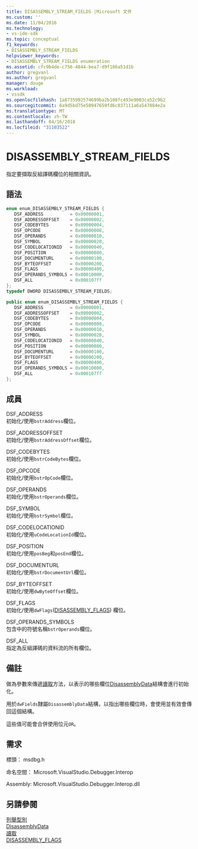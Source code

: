 ```yaml
---
title: DISASSEMBLY_STREAM_FIELDS |Microsoft 文件
ms.custom: ''
ms.date: 11/04/2016
ms.technology:
- vs-ide-sdk
ms.topic: conceptual
f1_keywords:
- DISASSEMBLY_STREAM_FIELDS
helpviewer_keywords:
- DISASSEMBLY_STREAM_FIELDS enumeration
ms.assetid: cfc9b4de-c756-4844-bea7-d9f186a51d1b
author: gregvanl
ms.author: gregvanl
manager: douge
ms.workload:
- vssdk
ms.openlocfilehash: 1a8735992574699ba2b108fc493e9003ca52c9b2
ms.sourcegitcommit: 6a9d5bd75e50947659fd6c837111a6a547884e2a
ms.translationtype: MT
ms.contentlocale: zh-TW
ms.lasthandoff: 04/16/2018
ms.locfileid: "31103522"
---
```

# <a name="disassemblystreamfields"></a>DISASSEMBLY_STREAM_FIELDS
指定要擷取反組譯碼欄位的相關資訊。  
  
## <a name="syntax"></a>語法  
  
```cpp  
enum enum_DISASSEMBLY_STREAM_FIELDS {   
   DSF_ADDRESS          = 0x00000001,  
   DSF_ADDRESSOFFSET    = 0x00000002,  
   DSF_CODEBYTES        = 0x00000004,  
   DSF_OPCODE           = 0x00000008,  
   DSF_OPERANDS         = 0x00000010,  
   DSF_SYMBOL           = 0x00000020,  
   DSF_CODELOCATIONID   = 0x00000040,  
   DSF_POSITION         = 0x00000080,  
   DSF_DOCUMENTURL      = 0x00000100,  
   DSF_BYTEOFFSET       = 0x00000200,  
   DSF_FLAGS            = 0x00000400,  
   DSF_OPERANDS_SYMBOLS = 0x00010000,  
   DSF_ALL              = 0x000107ff  
};  
typedef DWORD DISASSEMBLY_STREAM_FIELDS;  
```  
  
```csharp  
public enum enum_DISASSEMBLY_STREAM_FIELDS {   
   DSF_ADDRESS          = 0x00000001,  
   DSF_ADDRESSOFFSET    = 0x00000002,  
   DSF_CODEBYTES        = 0x00000004,  
   DSF_OPCODE           = 0x00000008,  
   DSF_OPERANDS         = 0x00000010,  
   DSF_SYMBOL           = 0x00000020,  
   DSF_CODELOCATIONID   = 0x00000040,  
   DSF_POSITION         = 0x00000080,  
   DSF_DOCUMENTURL      = 0x00000100,  
   DSF_BYTEOFFSET       = 0x00000200,  
   DSF_FLAGS            = 0x00000400,  
   DSF_OPERANDS_SYMBOLS = 0x00010000,  
   DSF_ALL              = 0x000107ff  
};  
```  
  
## <a name="members"></a>成員  
 DSF_ADDRESS  
 初始化/使用`bstrAddress`欄位。  
  
 DSF_ADDRESSOFFSET  
 初始化/使用`bstrAddressOffset`欄位。  
  
 DSF_CODEBYTES  
 初始化/使用`bstrCodeBytes`欄位。  
  
 DSF_OPCODE  
 初始化/使用`bstrOpCode`欄位。  
  
 DSF_OPERANDS  
 初始化/使用`bstrOperands`欄位。  
  
 DSF_SYMBOL  
 初始化/使用`bstrSymbol`欄位。  
  
 DSF_CODELOCATIONID  
 初始化/使用`uCodeLocationId`欄位。  
  
 DSF_POSITION  
 初始化/使用`posBeg`和`posEnd`欄位。  
  
 DSF_DOCUMENTURL  
 初始化/使用`bstrDocumentUrl`欄位。  
  
 DSF_BYTEOFFSET  
 初始化/使用`dwByteOffset`欄位。  
  
 DSF_FLAGS  
 初始化/使用`dwFlags`([DISASSEMBLY_FLAGS](../../../extensibility/debugger/reference/disassembly-flags.md)) 欄位。  
  
 DSF_OPERANDS_SYMBOLS  
 包含中的符號名稱`bstrOperands`欄位。  
  
 DSF_ALL  
 指定為反組譯碼的資料流的所有欄位。  
  
## <a name="remarks"></a>備註  
 做為參數來傳遞[讀取](../../../extensibility/debugger/reference/idebugdisassemblystream2-read.md)方法，以表示的哪些欄位[DisassemblyData](../../../extensibility/debugger/reference/disassemblydata.md)結構會進行初始化。  
  
 用於`dwFields`隸屬`DisassemblyData`結構，以指出哪些欄位時，會使用並有效會傳回這個結構。  
  
 這些值可能會合併使用位元`OR`。  
  
## <a name="requirements"></a>需求  
 標頭： msdbg.h  
  
 命名空間： Microsoft.VisualStudio.Debugger.Interop  
  
 Assembly: Microsoft.VisualStudio.Debugger.Interop.dll  
  
## <a name="see-also"></a>另請參閱  
 [列舉型別](../../../extensibility/debugger/reference/enumerations-visual-studio-debugging.md)   
 [DisassemblyData](../../../extensibility/debugger/reference/disassemblydata.md)   
 [讀取](../../../extensibility/debugger/reference/idebugdisassemblystream2-read.md)   
 [DISASSEMBLY_FLAGS](../../../extensibility/debugger/reference/disassembly-flags.md)